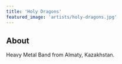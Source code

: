 ```yaml
---
title: 'Holy Dragons'
featured_image: 'artists/holy-dragons.jpg'
---
```


## About

Heavy Metal Band from Almaty, Kazakhstan.
